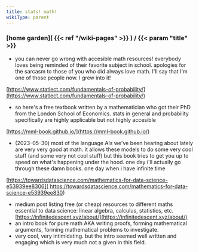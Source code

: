 ```yaml
---
title: stats! math!
wikiType: parent
---
```

### [home garden]( {{< ref "/wiki-pages" >}} ) / {{< param "title" >}}
- you can never go wrong with accesible math resources! everybody loves being reminded of their favorite subject in 
school. apologies for the sarcasm to those of you who did always love math. I'll say that I'm one of those people 
now. I grew into it!

[https://www.statlect.com/fundamentals-of-probability/](https://www.statlect.com/fundamentals-of-probability/)
- so here's a free textbook written by a mathematician who got their PhD from the London School of Economics. stats 
in general and probability specifically are highly applicable but not highly accesible

[https://mml-book.github.io/](https://mml-book.github.io/)
- (2023-05-30) most of the language AIs we've been hearing about lately are very very good at math. it allows 
these models to do some very cool stuff (and some very not cool stuff) but this book tries to get you up to speed 
on what's happening under the hood. one day i'll actually go through these damn books. one day when i have 
infinite time

[https://towardsdatascience.com/mathematics-for-data-science-e53939ee8306](
https://towardsdatascience.com/mathematics-for-data-science-e53939ee830)
- medium post listing free (or cheap) resources to different maths essential to data science: linear algebra, 
calculus, statistics, etc.
[https://infinitedescent.xyz/about/](https://infinitedescent.xyz/about/)
- an intro book for pure math AKA writing proofs, forming mathematical arguments, forming mathematical problems to 
investigate.
- very cool, very intimidating. but the intro seemed well written and engaging which is very much not a given in 
this field.
